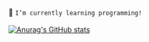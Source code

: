 🌱 ```I’m currently learning programming!```
</br>
</br>
[![Anurag's GitHub stats](https://github-readme-stats.vercel.app/api?username=young-d&count_private=true&show_icons=true&custom_title=Github_State&bg_color=efebe9&title_color=ff8f00&icon_color=8bc34a&text_color=616161&border_color=efebe9)](https://github.com/anuraghazra/github-readme-stats)

<!--
**young-d/young-d** is a ✨ _special_ ✨ repository because its `README.md` (this file) appears on your GitHub profile.

Here are some ideas to get you started:

- 🔭 I’m currently working on ...
- 🌱 I’m currently learning ...
- 👯 I’m looking to collaborate on ...
- 🤔 I’m looking for help with ...
- 💬 Ask me about ...
- 📫 How to reach me: ...
- 😄 Pronouns: ...
- ⚡ Fun fact: ...
-->
